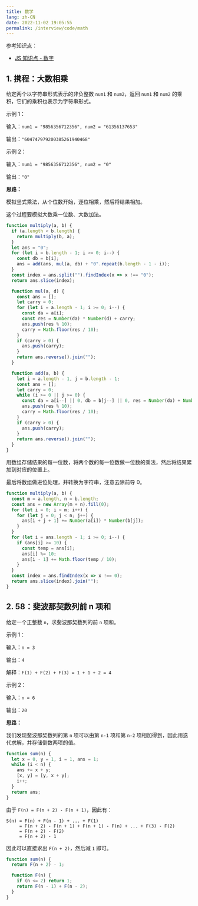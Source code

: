 ```yaml
---
title: 数学
lang: zh-CN
date: 2022-11-02 19:05:55
permalink: /interview/code/math
---
```


参考知识点：

- [JS 知识点 - 数字](/guide/js/points/#_5-数字)

## 1. 携程：大数相乘

给定两个以字符串形式表示的非负整数 `num1` 和 `num2`，返回 `num1` 和 `num2` 的乘积，它们的乘积也表示为字符串形式。

示例 1：

输入：`num1 = "9856356712356", num2 = "61356137653"`

输出：`"604747979200385261940468"`

示例 2：

输入：`num1 = "9856356712356", num2 = "0"`

输出：`"0"`

**思路：**

模拟竖式乘法，从个位数开始，逐位相乘，然后将结果相加。

这个过程要模拟大数乘一位数、大数加法。

```javascript
function multiply(a, b) {
  if (a.length < b.length) {
    return multiply(b, a);
  }
  let ans = "0";
  for (let i = b.length - 1; i >= 0; i--) {
    const db = b[i];
    ans = add(ans, mul(a, db) + "0".repeat(b.length - 1 - i));
  }
  const index = ans.split("").findIndex(x => x !== "0");
  return ans.slice(index);

  function mul(a, d) {
    const ans = [];
    let carry = 0;
    for (let i = a.length - 1; i >= 0; i--) {
      const da = a[i];
      const res = Number(da) * Number(d) + carry;
      ans.push(res % 10);
      carry = Math.floor(res / 10);
    }
    if (carry > 0) {
      ans.push(carry);
    }
    return ans.reverse().join("");
  }

  function add(a, b) {
    let i = a.length - 1, j = b.length - 1;
    const ans = [];
    let carry = 0;
    while (i >= 0 || j >= 0) {
      const da = a[i--] || 0, db = b[j--] || 0, res = Number(da) + Number(db) + carry;
      ans.push(res % 10);
      carry = Math.floor(res / 10);
    }
    if (carry > 0) {
      ans.push(carry);
    }
    return ans.reverse().join("");
  }
}
```

用数组存储结果的每一位数，将两个数的每一位数做一位数的乘法，然后将结果累加到对应的位置上。

最后将数组做进位处理，并转换为字符串，注意去除前导 0。

```javascript
function multiply(a, b) {
  const m = a.length, n = b.length;
  const ans = new Array(m + n).fill(0);
  for (let i = 0; i < m; i++) {
    for (let j = 0; j < n; j++) {
      ans[i + j + 1] += Number(a[i]) * Number(b[j]);
    }
  }
  for (let i = ans.length - 1; i >= 0; i--) {
    if (ans[i] >= 10) {
      const temp = ans[i];
      ans[i] %= 10;
      ans[i - 1] += Math.floor(temp / 10);
    }
  }
  const index = ans.findIndex(x => x !== 0);
  return ans.slice(index).join("");
}
```

## 2. 58：斐波那契数列前 n 项和

给定一个正整数 `n`，求斐波那契数列的前 `n` 项和。

示例 1：

输入：`n = 3`

输出：`4`

解释：`F(1) + F(2) + F(3) = 1 + 1 + 2 = 4`

示例 2：

输入：`n = 6`

输出：`20`

**思路：**

我们发现斐波那契数列的第 `n` 项可以由第 `n-1` 项和第 `n-2` 项相加得到，因此用迭代求解，并存储倒数两项的值。

```javascript
function sum(n) {
  let x = 0, y = 1, i = 1, ans = 1;
  while (i < n) {
    ans += x + y;
    [x, y] = [y, x + y];
    i++;
  }
  return ans;
}
```

由于 `F(n) = F(n + 2) - F(n + 1)`，因此有：

```
S(n) = F(n) + F(n - 1) + ... + F(1)
     = F(n + 2) - F(n + 1) + F(n + 1) - F(n) + ... + F(3) - F(2)
     = F(n + 2) - F(2)
     = F(n + 2) - 1
```

因此可以直接求出 `F(n + 2)`，然后减 `1` 即可。

```javascript
function sum(n) {
  return F(n + 2) - 1;

  function F(n) {
    if (n <= 2) return 1;
    return F(n - 1) + F(n - 2);
  }
}
```
